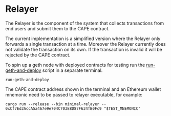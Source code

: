 <!--
 ~ Copyright (c) 2022 Espresso Systems (espressosys.com)
 ~ This file is part of the Configurable Asset Privacy for Ethereum (CAPE) library.
 ~
 ~ This program is free software: you can redistribute it and/or modify it under the terms of the GNU General Public License as published by the Free Software Foundation, either version 3 of the License, or (at your option) any later version.
 ~ This program is distributed in the hope that it will be useful, but WITHOUT ANY WARRANTY; without even the implied warranty of MERCHANTABILITY or FITNESS FOR A PARTICULAR PURPOSE. See the GNU General Public License for more details.
 ~ You should have received a copy of the GNU General Public License along with this program. If not, see <https://www.gnu.org/licenses/>.
 -->

# Relayer

The Relayer is the component of the system that collects transactions from end
users and submit them to the CAPE contract.

The current implementation is a simplified version where the Relayer only
forwards a single transaction at a time. Moreover the Relayer currently does not
validate the transaction on its own. If the transaction is invalid it will be
rejected by the CAPE contract.

To spin up a geth node with deployed contracts for testing run the
[run-geth-and-deploy](../bin/run-geth-and-deploy) script in a separate terminal.

```console
run-geth-and-deploy
```

The CAPE contract address shown in the terminal and an Ethereum wallet mnemonic
need to be passed to relayer executable, for example:

```console
cargo run --release --bin minimal-relayer -- 0xCf7Ed3AccA5a467e9e704C703E8D87F634fB0Fc9 "$TEST_MNEMONIC"
```
